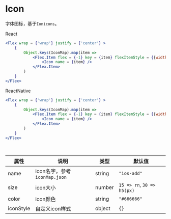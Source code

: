 # Icon

字体图标，基于`Ionicons`。

React

```jsx
<Flex wrap = {'wrap'} justify = {'center'} >
    {
        Object.keys(IconMap).map(item => 
            <Flex.Item flex = {-1} key = {item} flexItemStyle = {{width: '1.5rem', padding: '0 0.2rem', textAlign: 'center'}} >
                <Icon name = {item} />
            </Flex.Item>
        )
    }
</Flex>
```

ReactNative

```jsx
<Flex wrap = {'wrap'} justify = {'center'} >
    {
        Object.keys(IconMap).map(item => 
            <Flex.Item flex = {-1} key = {item} flexItemStyle = {{width: 56.25, paddingVertical: 0, paddingHorizontal: 7.5, alignItems: 'center'}} >
                <Icon name = {item} />
            </Flex.Item>
        )
    }
</Flex>   
```

<br/>

属性 | 说明 | 类型 | 默认值
----|-----|------|------
name | icon名字，参考`iconMap.json` | string | `"ios-add"`
size | icon大小 | number | `15 => rn`, `30 => h5(px)`
color | icon颜色 | string | `"#666666"`
iconStyle | 自定义icon样式 | object | `{}`